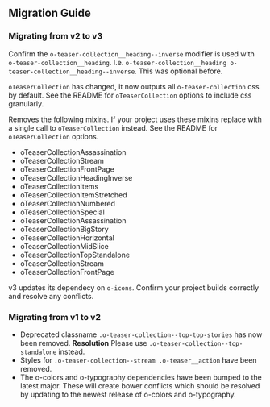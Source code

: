 ## Migration Guide

### Migrating from v2 to v3

Confirm the `o-teaser-collection__heading--inverse` modifier is used with `o-teaser-collection__heading`. I.e. `o-teaser-collection__heading o-teaser-collection__heading--inverse`. This was optional before.

`oTeaserCollection` has changed, it now outputs all `o-teaser-collection` css by default. See the README for `oTeaserCollection` options to include css granularly.

Removes the following mixins. If your project uses these mixins replace with a single call to `oTeaserCollection` instead. See the README for `oTeaserCollection` options.
- oTeaserCollectionAssassination
- oTeaserCollectionStream
- oTeaserCollectionFrontPage
- oTeaserCollectionHeadingInverse
- oTeaserCollectionItems
- oTeaserCollectionItemStretched
- oTeaserCollectionNumbered
- oTeaserCollectionSpecial
- oTeaserCollectionAssassination
- oTeaserCollectionBigStory
- oTeaserCollectionHorizontal
- oTeaserCollectionMidSlice
- oTeaserCollectionTopStandalone
- oTeaserCollectionStream
- oTeaserCollectionFrontPage

v3 updates its dependecy on `o-icons`. Confirm your project builds correctly and resolve any conflicts.

### Migrating from v1 to v2

- Deprecated classname `.o-teaser-collection--top-top-stories` has now been removed. __Resolution__ Please use `.o-teaser-collection--top-standalone` instead.
- Styles for `.o-teaser-collection--stream .o-teaser__action` have been removed.
- The o-colors and o-typography dependencies have been bumped to the latest major. These will create bower conflicts which should be resolved by updating to the newest release of o-colors and o-typography.

